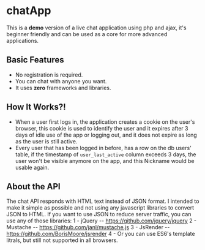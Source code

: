 # chatApp
This is a **demo** version of a live chat application using php and ajax, it's beginner friendly and can be used as a core for more advanced applications.

## Basic Features
* No registration is required.
* You can chat with anyone you want.
* It uses **zero** frameworks and libraries.

## How It Works?!
* When a user first logs in, the application creates a cookie on the user's browser, this cookie is used to identify the user and it expires after 3 days of idle use of the app or logging out, and it does not expire as long as the user is still active.
* Every user that has been logged in before, has a row on the db users' table, if the timestamp of `user_last_active` column exceeds 3 days, the user won't be visible anymore on the app, and this Nickname would be usable again. 

## About the API
The chat API responds with HTML text instead of JSON format.
I intended to make it simple as possible and not using any javascript libraries to convert JSON to HTML.
If you want to use JSON to reduce server traffic, you can use any of those libraries:
1 - jQuery   -- https://github.com/jquery/jquery
2 - Mustache -- https://github.com/janl/mustache.js
3 - JsRender -- https://github.com/BorisMoore/jsrender
4 - Or you can use ES6's template litrals, but still not supported in all browsers.
